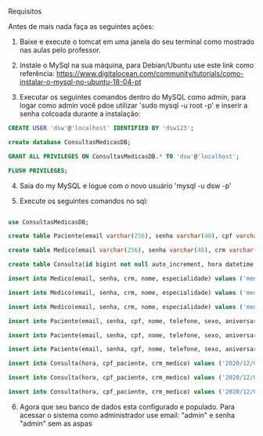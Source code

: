 Requisitos

Antes de mais nada faça as seguintes ações:

1. Baixe e execute o tomcat em uma janela do seu terminal como mostrado nas aulas pelo professor.

2. Instale o MySql na sua máquina, para Debian/Ubuntu use este link como referência:
https://www.digitalocean.com/community/tutorials/como-instalar-o-mysql-no-ubuntu-18-04-pt

3. Executar os seguintes comandos dentro do MySQL como admin, para logar como admin você pdoe utilizar 'sudo mysql -u root -p' e inserir a senha colcoada durante a instalação:

```sql
CREATE USER 'dsw'@'localhost' IDENTIFIED BY 'dsw123';

create database ConsultasMedicasDB;

GRANT ALL PRIVILEGES ON ConsultasMedicasDB.* TO 'dsw'@'localhost';

FLUSH PRIVILEGES;
```

4. Saia do my MySQL e logue com o novo usuário 'mysql -u dsw -p'

5. Execute os seguintes comandos no sql:

```sql

use ConsultasMedicasDB;

create table Paciente(email varchar(256), senha varchar(48), cpf varchar(20) not null unique, nome varchar(256) not null, telefone varchar(20), sexo int, aniversario date, primary key (cpf));

create table Medico(email varchar(256), senha varchar(48), crm varchar(48) not null unique, nome varchar(256), especialidade int, primary key (crm));

create table Consulta(id bigint not null auto_increment, hora datetime, cpf_paciente varchar(20), crm_medico varchar(48), foreign key (cpf_paciente) references Paciente(cpf), foreign key (crm_medico) references Medico(crm), primary key (id));

insert into Medico(email, senha, crm, nome, especialidade) values ('medico1@email.com', 'medico1', '31231/SP', 'Fabrício Inácio da Silva', 0);

insert into Medico(email, senha, crm, nome, especialidade) values ('medico2@email.com', 'medico2', '142342/BA', 'Jãozinho Mão Tremida', 1);

insert into Medico(email, senha, crm, nome, especialidade) values ('medico3@email.com', 'medico3', '3487/GO', 'Cícero Alvez de Caminha', 2);

insert into Paciente(email, senha, cpf, nome, telefone, sexo, aniversario) values ('paciente1@email.com', 'paciente1', '145.345.654-33', 'Faber Castel dos Reis', '+5516912341234', 0, '1998/04/01');

insert into Paciente(email, senha, cpf, nome, telefone, sexo, aniversario) values ('paciente2@email.com', 'paciente2', '123.123.123-12', 'Mário Lanche Feliz', '+5516943214321', 0, '1991/05/02');

insert into Paciente(email, senha, cpf, nome, telefone, sexo, aniversario) values ('paciente3@email.com', 'paciente3', '321.321.321-32', 'Ines Quecível a Souza', '+5516901230123', 0, '2003/07/10');

insert into Consulta(hora, cpf_paciente, crm_medico) values ('2020/12/01 14:30:00', '145.345.654-33', '31231/SP');

insert into Consulta(hora, cpf_paciente, crm_medico) values ('2020/12/01 15:00:00', '123.123.123-12', '31231/SP');

insert into Consulta(hora, cpf_paciente, crm_medico) values ('2020/12/01 15:30:00', '321.321.321-32', '31231/SP');

```

6. Agora que seu banco de dados esta configurado e populado. Para acessar o sistema como administrador use email: "admin" e senha "admin"
sem as aspas
